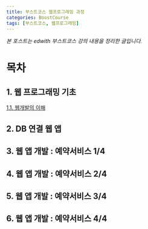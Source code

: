 ```yaml
---
title: 부스트코스 웹프로그래밍 과정
categories: BoostCourse
tags: [부스트코스, 웹프로그래밍]
---
```

*본 포스트는 edwith 부스트코스 강의 내용을 정리한 글입니다.*
# 목차
## 1. 웹 프로그래밍 기초
[1.1. 웹개발의 이해](https://eunjeong-park.github.io/boostcourse/2019/09/01/1.1.-웹개발의-이해)
## 2. DB 연결 웹 앱
## 3. 웹 앱 개발 : 예약서비스 1/4
## 4. 웹 앱 개발 : 예약서비스 2/4
## 5. 웹 앱 개발 : 예약서비스 3/4
## 6. 웹 앱 개발 : 예약서비스 4/4